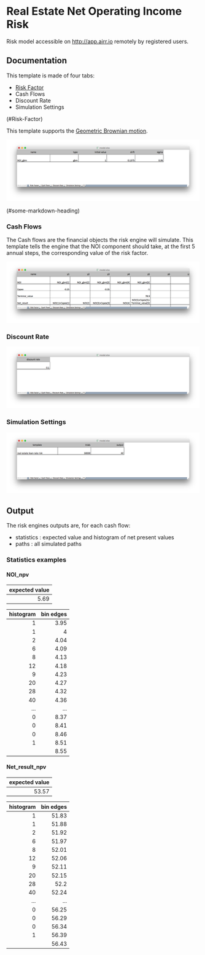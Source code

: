 # Real Estate Net Operating Income Risk

Risk model accessible on http://app.airr.io remotely by registered users.

## Documentation

This template is made of four tabs:

* [Risk Factor](#Risk-Factor)
* Cash Flows
* Discount Rate
* Simulation Settings


(#Risk-Factor)

This template supports the [Geometric Brownian motion](https://en.wikipedia.org/wiki/Geometric_Brownian_motion).

![alt text](img/risk_factor.png)

(#some-markdown-heading)
### Cash Flows

The Cash flows are the financial objects the risk engine will simulate.
This template tells the engine that the NOI component should take, at the first 5 annual steps, the corresponding value of the risk factor.

![alt text](img/cash_flows.png)

### Discount Rate

![alt text](img/discount_rate.png)

### Simulation Settings

![alt text](img/simulation_settings.png)

## Output

The risk engines outputs are, for each cash flow:

* statistics : expected value and histogram of net present values
* paths : all simulated paths

### Statistics examples

#### NOI_npv

|expected value|
|-------------:|
|5.69|


|histogram|bin edges|
|--------:|--------:|
|1|3.95|
|1|4|
|2|4.04|
|6|4.09|
|8|4.13|
|12|4.18|
|9|4.23|
|20|4.27|
|28|4.32|
|40|4.36|
|...|...|
|0|8.37|
|0|8.41|
|0|8.46|
|1|8.51|
||8.55|

#### Net_result_npv

|expected value|
|-------------:|
|53.57|

|histogram|bin edges|
|--------:|--------:|
|1|51.83|
|1|51.88|
|2|51.92|
|6|51.97|
|8|52.01|
|12|52.06|
|9|52.11|
|20|52.15|
|28|52.2|
|40|52.24|
|...|...|
|0|56.25|
|0|56.29|
|0|56.34|
|1|56.39|
||56.43|
